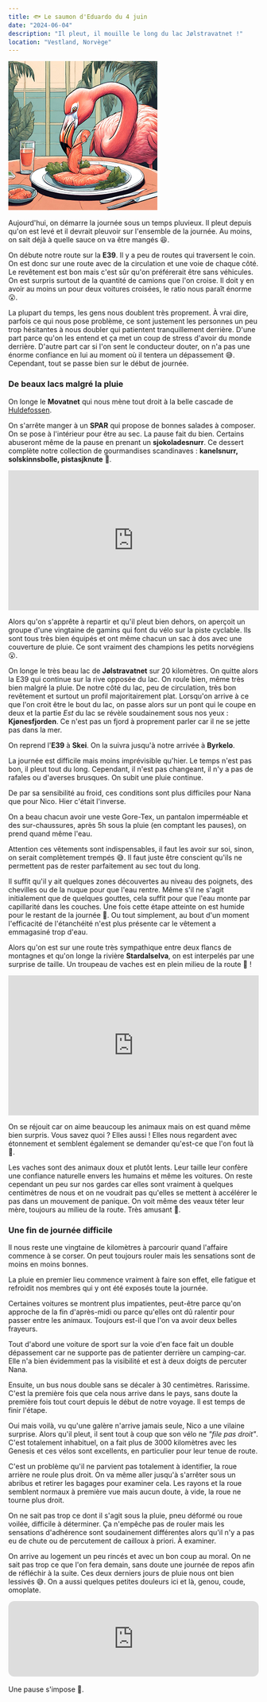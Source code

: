 ```yaml
---
title: 🐟 Le saumon d'Eduardo du 4 juin
date: "2024-06-04"
description: "Il pleut, il mouille le long du lac Jølstravatnet !"
location: "Vestland, Norvège"
---
```


![Saumon d'Eduardo](../saumon_eduardo.png)

Aujourd'hui, on démarre la journée sous un temps pluvieux. Il pleut depuis qu'on est levé et il devrait pleuvoir sur l'ensemble de la journée. Au moins, on sait déjà à quelle sauce on va être mangés 😆.

On débute notre route sur la **E39**. Il y a peu de routes qui traversent le coin. On est donc sur une route avec de la circulation et une voie de chaque côté. Le revêtement est bon mais c'est sûr qu'on préférerait être sans véhicules. On est surpris surtout de la quantité de camions que l'on croise. Il doit y en avoir au moins un pour deux voitures croisées, le ratio nous paraît énorme 😮. 

La plupart du temps, les gens nous doublent très proprement. À vrai dire, parfois ce qui nous pose problème, ce sont justement les personnes un peu trop hésitantes à nous doubler qui patientent tranquillement derrière. D'une part parce qu'on les entend et ça met un coup de stress d'avoir du monde derrière. D'autre part car si l'on sent le conducteur douter, on n'a pas une énorme confiance en lui au moment où il tentera un dépassement 😅. Cependant, tout se passe bien sur le début de journée.

### De beaux lacs malgré la pluie

On longe le **Movatnet** qui nous mène tout droit à la belle cascade de [Huldefossen](https://www.visitnorway.com/listings/huldefossen-waterfall/239016/).

On s'arrête manger à un **SPAR** qui propose de bonnes salades à composer. On se pose à l'intérieur pour être au sec. La pause fait du bien. Certains abuseront même de la pause en prenant un **sjokoladesnurr**. Ce dessert complète notre collection de gourmandises scandinaves : **kanelsnurr, solskinnsbolle,
pistasjknute** 🥮.

<div style="width: 100%; height: 0; position: relative; padding-bottom: 56%;"><iframe src="https://giphy.com/embed/BfHIMRAoD2iMx4wIpi" style="top: 0; left: 0; width: 100%; height: 100%; position: absolute; border: 0;" allowfullscreen scrolling="no" allow="encrypted-media;" class="giphy-embed"></iframe></div>

Alors qu'on s'apprête à repartir et qu'il pleut bien dehors, on aperçoit un groupe d'une vingtaine de gamins qui font du vélo sur la piste cyclable. Ils sont tous très bien équipés et ont même chacun un sac à dos avec une couverture de pluie. Ce sont vraiment des champions les petits norvégiens 😮.

On longe le très beau lac de **Jølstravatnet** sur 20 kilomètres. On quitte alors la E39 qui continue sur la rive opposée du lac. On roule bien, même très bien malgré la pluie. De notre côté du lac, peu de circulation, très bon revêtement et surtout un profil majoritairement plat. Lorsqu'on arrive à ce que l'on croit être le bout du lac, on passe alors sur un pont qui le coupe en deux et la partie *Est* du lac se révèle soudainement sous nos yeux : **Kjønesfjorden**. Ce n'est pas un fjord à proprement parler car il ne se jette pas dans la mer.

On reprend l'**E39** à **Skei**. On la suivra jusqu'à notre arrivée à **Byrkelo**.

La journée est difficile mais moins imprévisible qu'hier. Le temps n'est pas bon, il pleut tout du long. Cependant, il n'est pas changeant, il n'y a pas de rafales ou d'averses brusques. On subit une pluie continue.

De par sa sensibilité au froid, ces conditions sont plus difficiles pour Nana que pour Nico. Hier c'était l'inverse.

On a beau chacun avoir une veste Gore-Tex, un pantalon imperméable et des sur-chaussures, après 5h sous la pluie (en comptant les pauses), on prend quand même l'eau. 

Attention ces vêtements sont indispensables, il faut les avoir sur soi, sinon, on serait complètement trempés 😅. Il faut juste être conscient qu'ils ne permettent pas de rester parfaitement au sec tout du long.

Il suffit qu'il y ait quelques zones découvertes au niveau des poignets, des chevilles ou de la nuque pour que l'eau rentre. Même s'il ne s'agit initialement que de quelques gouttes, cela suffit pour que l'eau monte par capillarité dans les couches. Une fois cette étape atteinte on est humide pour le restant de la journée 🥶. Ou tout simplement, au bout d'un moment l'efficacité de l'étanchéité n'est plus présente car le vêtement a emmagasiné trop d'eau.

Alors qu'on est sur une route très sympathique entre deux flancs de montagnes et qu'on longe la rivière **Stardalselva**, on est interpelés par une surprise de taille. Un troupeau de vaches est en plein milieu de la route 🐄 !
 
<div style="width: 100%; height: 0; position: relative; padding-bottom: 56%;"><iframe src="https://giphy.com/embed/3ohs4dsfwr3J53qrS0" style="top: 0; left: 0; width: 100%; height: 100%; position: absolute; border: 0;" allowfullscreen scrolling="no" allow="encrypted-media;" class="giphy-embed"></iframe></div>

On se réjouit car on aime beaucoup les animaux mais on est quand même bien surpris. Vous savez quoi ? Elles aussi ! Elles nous regardent avec étonnement et semblent également se demander qu'est-ce que l'on fout là 🤣. 

Les vaches sont des animaux doux et plutôt lents. Leur taille leur confère une confiance naturelle envers les humains et même les voitures. On reste cependant un peu sur nos gardes car elles sont vraiment à quelques centimètres de nous et on ne voudrait pas qu'elles se mettent à accélérer le pas dans un mouvement de panique. On voit même des veaux téter leur mère, toujours au milieu de la route. Très amusant 🤗.

### Une fin de journée difficile

Il nous reste une vingtaine de kilomètres à parcourir quand l'affaire commence à se corser. On peut toujours rouler mais les sensations sont de moins en moins bonnes.

La pluie en premier lieu commence vraiment à faire son effet, elle fatigue et refroidit nos membres qui y ont été exposés toute la journée.

Certaines voitures se montrent plus impatientes, peut-être parce qu'on approche de la fin d'après-midi ou parce qu'elles ont dû ralentir pour passer entre les animaux. Toujours est-il que l'on va avoir deux belles frayeurs. 

Tout d'abord une voiture de sport sur la voie d'en face fait un double dépassement car ne supporte pas de patienter derrière un camping-car. Elle n'a bien évidemment pas la visibilité et est à deux doigts de percuter Nana. 

Ensuite, un bus nous double sans se décaler à 30 centimètres. Rarissime. C'est la première fois que cela nous arrive dans le pays, sans doute la première fois tout court depuis le début de notre voyage. Il est temps de finir l'étape.

Oui mais voilà, vu qu'une galère n'arrive jamais seule, Nico a une vilaine surprise. Alors qu'il pleut, il sent tout à coup que son vélo ne *"file pas droit"*. C'est totalement inhabituel, on a fait plus de 3000 kilomètres avec les Genesis et ces vélos sont excellents, en particulier pour leur tenue de route.

C'est un problème qu'il ne parvient pas totalement à identifier, la roue arrière ne roule plus droit. On va même aller jusqu'à s'arrêter sous un abribus et retirer les bagages pour examiner cela. Les rayons et la roue semblent normaux à première vue mais aucun doute, à vide, la roue ne tourne plus droit. 

On ne sait pas trop ce dont il s'agit sous la pluie, pneu déformé ou roue voilée, difficile à déterminer. Ça n'empêche pas de rouler mais les sensations d'adhérence sont soudainement différentes alors qu'il n'y a pas eu de chute ou de percutement de cailloux à priori. À examiner.

On arrive au logement un peu rincés et avec un bon coup au moral. On ne sait pas trop ce que l'on fera demain, sans doute une journée de repos afin de réfléchir à la suite. Ces deux derniers jours de pluie  nous ont bien lessivés 😅. On a aussi quelques petites douleurs ici et là, genou, coude, omoplate.

<iframe style="border-radius:12px" src="https://open.spotify.com/embed/track/6PypGyiu0Y2lCDBN1XZEnP?utm_source=generator" width="100%" height="152" frameBorder="0" allow="autoplay; clipboard-write; encrypted-media; picture-in-picture" loading="lazy"></iframe>

Une pause s'impose 😬.
